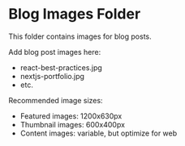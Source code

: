 # Blog Images Folder

This folder contains images for blog posts.

Add blog post images here:
- react-best-practices.jpg
- nextjs-portfolio.jpg
- etc.

Recommended image sizes:
- Featured images: 1200x630px
- Thumbnail images: 600x400px
- Content images: variable, but optimize for web
